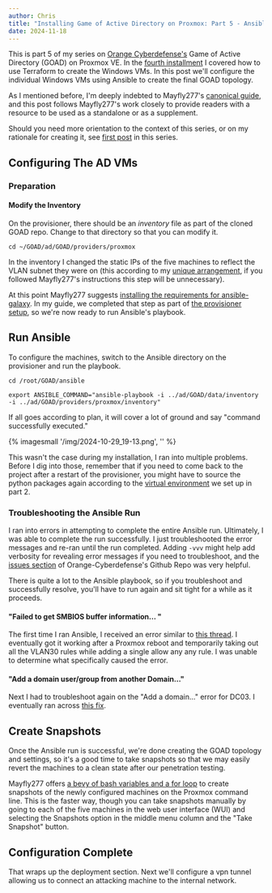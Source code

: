 ```yaml
---
author: Chris
title: "Installing Game of Active Directory on Proxmox: Part 5 - Ansible"
date: 2024-11-18
---
```


This is part 5 of my series on [Orange Cyberdefense's](https://github.com/Orange-Cyberdefense/GOAD/tree/main) Game of Active Directory (GOAD) on Proxmox VE. In the [fourth installment](https://christopherbauer.org/2024/11/17/goad-terraform.html) I covered how to use Terraform to create the Windows VMs. In this post we'll configure the individual Windows VMs using Ansible to create the final GOAD topology.

As I mentioned before, I'm deeply indebted to Mayfly277's [canonical guide](https://mayfly277.github.io/posts/GOAD-on-proxmox-part1-install/?ref=benheater.com), and this post follows Mayfly277's work closely to provide readers with a resource to be used as a standalone or as a supplement.

Should you need more orientation to the context of this series, or on my rationale for creating it, see [first post](https://christopherbauer.org/2024/11/08/GOAD-networking.html) in this series.

## Configuring The AD VMs

### Preparation

#### Modify the Inventory

On the provisioner, there should be an _inventory_ file as part of the cloned GOAD repo. Change to that directory so that you can modify it.

```
cd ~/GOAD/ad/GOAD/providers/proxmox
```

In the inventory I changed the static IPs of the five machines to reflect the VLAN subnet they were on (this according to my [unique arrangement](https://christopherbauer.org/2024/11/08/GOAD-networking.html), if you followed Mayfly277's instructions this step will be unnecessary).

At this point Mayfly277 suggests [installing the requirements for ansible-galaxy](https://mayfly277.github.io/posts/GOAD-on-proxmox-part4-ansible/#install-the-requirements). In my guide, we completed that step as part of [the provisioner setup](https://christopherbauer.org/2024/11/11/provisioner.html), so we're now ready to run Ansible's playbook.

## Run Ansible

To configure the machines, switch to the Ansible directory on the provisioner and run the playbook.

```
cd /root/GOAD/ansible
```

```
export ANSIBLE_COMMAND="ansible-playbook -i ../ad/GOAD/data/inventory -i ../ad/GOAD/providers/proxmox/inventory"
```

If all goes according to plan, it will cover a lot of ground and say "command successfully executed."

{% imagesmall '/img/2024-10-29_19-13.png', '' %}

This wasn't the case during my installation, I ran into multiple problems. Before I dig into those, remember that if you need to come back to the project after a restart of the provisioner, you might have to source the python packages again according to the [virtual environment](https://christopherbauer.org/2024/11/11/provisioner.html) we set up in part 2.

### Troubleshooting the Ansible Run

I ran into errors in attempting to complete the entire Ansible run. Ultimately, I was able to complete the run successfully. I just troubleshooted the error messages and re-ran until the run completed. Adding `-vvv` might help add verbosity for revealing error messages if you need to troubleshoot, and the [issues section](https://github.com/Orange-Cyberdefense/GOAD/issues) of Orange-Cyberdefense's Github Repo was very helpful.

There is quite a lot to the Ansible playbook, so if you troubleshoot and successfully resolve, you'll have to run again and sit tight for a while as it proceeds.

#### "Failed to get SMBIOS buffer information... "

The first time I ran Ansible, I received an error similar to [this thread](https://github.com/Orange-Cyberdefense/GOAD/issues/177). I eventually got it working after a Proxmox reboot and temporarily taking out all the VLAN30 rules while adding a single allow any any rule. I was unable to determine what specifically caused the error.

#### "Add a domain user/group from another Domain..."

Next I had to troubleshoot again on the "Add a domain..." error for DC03. I eventually ran across [this fix](https://github.com/Orange-Cyberdefense/GOAD/issues/58#issuecomment-1558976147).

## Create Snapshots

Once the Ansible run is successful, we're done creating the GOAD topology and settings, so it's a good time to take snapshots so that we may easily revert the machines to a clean state after our penetration testing.

Mayfly277 offers [a bevy of bash variables and a for loop](https://mayfly277.github.io/posts/GOAD-on-proxmox-part4-ansible/#create-snapshots) to create snapshots of the newly configured machines on the Proxmox command line. This is the faster way, though you can take snapshots manually by going to each of the five machines in the web user interface (WUI) and selecting the Snapshots option in the middle menu column and the "Take Snapshot" button.

## Configuration Complete

That wraps up the deployment section. Next we'll configure a vpn tunnel allowing us to connect an attacking machine to the internal network.
